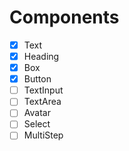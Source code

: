 # Components

- [x] Text
- [x] Heading
- [x] Box
- [x] Button
- [ ] TextInput
- [ ] TextArea
- [ ] Avatar
- [ ] Select
- [ ] MultiStep
